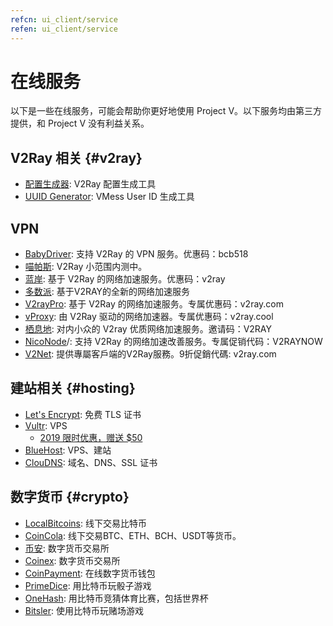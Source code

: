 ```yaml
---
refcn: ui_client/service
refen: ui_client/service
---
```


# 在线服务

以下是一些在线服务，可能会帮助你更好地使用 Project V。以下服务均由第三方提供，和 Project V 没有利益关系。

## V2Ray 相关 {#v2ray}

* [配置生成器](https://htfy96.github.io/v2ray-config-gen/): V2Ray 配置生成工具
* [UUID Generator](https://www.uuidgenerator.net/): VMess User ID 生成工具

## VPN

* [BabyDriver](http://babydriver.me/): 支持 V2Ray 的 VPN 服务。优惠码：bcb518
* [喵帕斯](https://xn--i2ru8q2qg.com/): V2Ray 小范围内测中。
* [蓝岸](https://xn--sjt174g.com/): 基于 V2Ray 的网络加速服务。优惠码：v2ray
* [多数派](https://dspi.io/aff.php?aff=7): 基于V2RAY的全新的网络加速服务
* [V2rayPro](https://myv2.us/): 基于 V2Ray 的网络加速服务。专属优惠码：v2ray.com
* [vProxy](http://niuban.fun/): 由 V2Ray 驱动的网络加速器。专属优惠码：v2ray.cool
* [栖息地](http://7dea9f6.vmess.fun/): 对内小众的 V2ray 优质网络加速服务。邀请码：V2RAY
* [NicoNode](https://niconode.net)/: 支持 V2Ray 的网络加速改善服务。专属促销代码：V2RAYNOW
* [V2Net](http://v2net.org/): 提供專屬客戶端的V2Ray服務。9折促銷代碼: v2ray.com

## 建站相关 {#hosting}

* [Let's Encrypt](https://letsencrypt.org/): 免费 TLS 证书
* [Vultr](https://www.vultr.com/?ref=7269307): VPS
  * [2019 限时优惠，赠送 $50](https://www.vultr.com/?ref=7783021-4F)
* [BlueHost](https://www.bluehost.com/track/v2ray/): VPS、建站
* [ClouDNS](https://www.cloudns.net/aff/id/244749/): 域名、DNS、SSL 证书

## 数字货币 {#crypto}

* [LocalBitcoins](https://localbitcoins.com/?ch=khtm): 线下交易比特币
* [CoinCola](https://www.coincola.com/mobile/signup?ref=QAcvfy2g): 线下交易BTC、ETH、BCH、USDT等货币。
* [币安](https://www.binance.com/?ref=35382451): 数字货币交易所
* [Coinex](https://www.coinex.com/account/signup?refer_code=r3fmp): 数字货币交易所
* [CoinPayment](https://www.coinpayments.net/index.php?ref=abc5f542afed6b37b4b3d7fb83242d18): 在线数字货币钱包
* [PrimeDice](https://primedice.com/?c=default): 用比特币玩骰子游戏
* [OneHash](https://www.onehash.com/?ap=56d52158f7e04b169ec54d): 用比特币竞猜体育比赛，包括世界杯
* [Bitsler](https://www.bitsler.com/?ref=VictoriaR): 使用比特币玩赌场游戏

